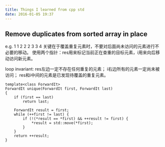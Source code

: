 ```yaml
---
title: Things I learned from cpp std
date: 2016-01-05 19:37
---
```


## Remove duplicates from sorted array in place

e.g. 1 1 2 2 2 3 3 4
关键在于覆盖重复元素时，不要对后面尚未访问的元素进行不必要的移动。
使用两个指针：res用来标记当前正在查重的目标元素，i用来向后移动访问新元素。

loop invariant:
res左边一定不存在任何重复的元素；
i右边所有的元素一定尚未被访问；
res和i中间的元素是已发现待覆盖的重复元素。

```
template<class ForwardIt>
ForwardIt unique(ForwardIt first, ForwardIt last)
{
    if (first == last)
        return last;
 
    ForwardIt result = first;
    while (++first != last) {
        if (!(*result == *first) && ++result != first) {
            *result = std::move(*first);
        }
    }
    return ++result;
}
```

[1]: http://leo.im
[2]: /assets/static/xian.png

[^1]: „Well honestly, anything mala enough will do! (๑•̀ㅂ•́)و“
